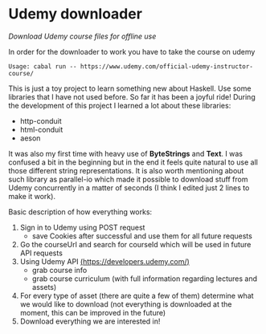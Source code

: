 Udemy downloader
================

*Download Udemy course files for offline use*

In order for the downloader to work you have to take the course on udemy

    Usage: cabal run -- https://www.udemy.com/official-udemy-instructor-course/

This is just a toy project to learn something new about Haskell. Use some libraries that I have not used before. So far it has been a joyful ride! During the development of this project I learned a lot about these libraries:

* http-conduit
* html-conduit
* aeson

It was also my first time with heavy use of **ByteStrings** and **Text**. I was confused a bit in the beginning but in the end it feels quite natural to use all those different string representations. It is also worth mentioning about such library as parallel-io which made it possible to download stuff from Udemy concurrently in a matter of seconds (I think I edited just 2 lines to make it work).

Basic description of how everything works:

1. Sign in to Udemy using POST request
    * save Cookies after successful and use them for all future requests
2. Go the courseUrl and search for courseId which will be used in future API requests
3. Using Udemy API [(https://developers.udemy.com/)](https://developers.udemy.com/ "Udemy API")
    * grab course info
    * grab course curriculum (with full information regarding lectures and assets)
4. For every type of asset (there are quite a few of them) determine what we would like to download (not everything is downloaded at the moment, this can be improved in the future)
5. Download everything we are interested in!
